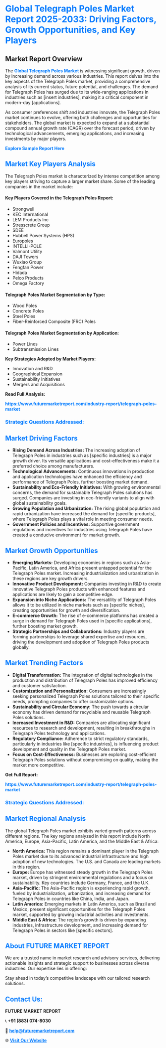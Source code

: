 <h1 style="color: #007BFF;">Global Telegraph Poles Market Report 2025-2033: Driving Factors, Growth Opportunities, and Key Players</h1>

<section id="overview">
<h2>Market Report Overview</h2>
<p>The <a href="https://www.futuremarketreport.com/industry-report/telegraph-poles-market" style="color: #007BFF; text-decoration: none;"><strong>Global Telegraph Poles Market</strong></a> is witnessing significant growth, driven by increasing demand across various industries. This report delves into the key aspects of the Telegraph Poles market, providing a comprehensive analysis of its current status, future potential, and challenges. The demand for Telegraph Poles has surged due to its wide-ranging applications in industries such as [insert industries], making it a critical component in modern-day [applications].</p>
<p>As consumer preferences shift and industries innovate, the Telegraph Poles market continues to evolve, offering both challenges and opportunities for stakeholders. The global market is expected to expand at a substantial compound annual growth rate (CAGR) over the forecast period, driven by technological advancements, emerging applications, and increasing investments by major players.</p>
</section>

<section id="overview">
<p><a href="https://www.futuremarketreport.com/request-sample/reportId=81942" style="color: #007BFF; text-decoration: none;"><strong>Explore Sample Report Here</strong></a></p>
</section>

<section id="key-players">
<h2 style="color: #007BFF;">Market Key Players Analysis</h2>
<p>The Telegraph Poles market is characterized by intense competition among key players striving to capture a larger market share. Some of the leading companies in the market include:</p>
<h4>Key Players Covered in the Telegraph Poles Report:</h4>
<ul><li>Strongwell</li><li>KEC International</li><li>LEM Products Inc</li><li>Stresscrete Group</li><li>SDEE</li><li>Hubbell Power Systems (HPS)</li><li>Europoles</li><li>INTELLI-POLE</li><li>Valmont Utility</li><li>DAJI Towers</li><li>Wuxiao Group</li><li>Fengfan Power</li><li>Hidada</li><li>Pelco Products</li><li>Omega Factory</li></ul>
<h4>Telegraph Poles Market Segmentation by Type:</h4>
<ul><li>Wood Poles</li><li>Concrete Poles</li><li>Steel Poles</li><li>Fiber-Reinforced Composite (FRC) Poles</li></ul>

<h4>Telegraph Poles Market Segmentation by Application:</h4>
<ul><li>Power Lines</li><li>Subtransmission Lines</li></ul>
<p><strong>Key Strategies Adopted by Market Players:</strong></p>
<ul>
<li>Innovation and R&D</li>
<li>Geographical Expansion</li>
<li>Sustainability Initiatives</li>
<li>Mergers and Acquisitions</li>
</ul>
</section>

<section>
<p><strong>Read Full Analysis: </strong></p><a href="https://www.futuremarketreport.com/industry-report/telegraph-poles-market" style="color: #007BFF; text-decoration: none;"><strong>https://www.futuremarketreport.com/industry-report/telegraph-poles-market</strong></a>
<h3 style="color: #007BFF;">Strategic Questions Addressed:</h3>
</section>

<section id="driving-factors">
<h2 style="color: #007BFF;">Market Driving Factors</h2>
<ul>
<li><strong>Rising Demand Across Industries:</strong> The increasing adoption of Telegraph Poles in industries such as [specific industries] is a major growth driver. Its versatile applications and cost-effectiveness make it a preferred choice among manufacturers.</li>
<li><strong>Technological Advancements:</strong> Continuous innovations in production and application technologies have enhanced the efficiency and performance of Telegraph Poles, further boosting market demand.</li>
<li><strong>Sustainability and Eco-Friendly Initiatives:</strong> With growing environmental concerns, the demand for sustainable Telegraph Poles solutions has surged. Companies are investing in eco-friendly variants to align with global sustainability goals.</li>
<li><strong>Growing Population and Urbanization:</strong> The rising global population and rapid urbanization have increased the demand for [specific products], where Telegraph Poles plays a vital role in meeting consumer needs.</li>
<li><strong>Government Policies and Incentives:</strong> Supportive government regulations and incentives for industries using Telegraph Poles have created a conducive environment for market growth.</li>
</ul>
</section>

<section id="growth-opportunities">
<h2 style="color: #007BFF;">Market Growth Opportunities</h2>
<ul>
<li><strong>Emerging Markets:</strong> Developing economies in regions such as Asia-Pacific, Latin America, and Africa present untapped potential for the Telegraph Poles market. Increasing industrialization and urbanization in these regions are key growth drivers.</li>
<li><strong>Innovative Product Development:</strong> Companies investing in R&D to create innovative Telegraph Poles products with enhanced features and applications are likely to gain a competitive edge.</li>
<li><strong>Expansion into Niche Applications:</strong> The versatility of Telegraph Poles allows it to be utilized in niche markets such as [specific niches], creating opportunities for growth and diversification.</li>
<li><strong>E-commerce Growth:</strong> The rise of e-commerce platforms has created a surge in demand for Telegraph Poles used in [specific applications], further boosting market growth.</li>
<li><strong>Strategic Partnerships and Collaborations:</strong> Industry players are forming partnerships to leverage shared expertise and resources, driving the development and adoption of Telegraph Poles products globally.</li>
</ul>
</section>

<section id="trending-factors">
<h2 style="color: #007BFF;">Market Trending Factors</h2>
<ul>
<li><strong>Digital Transformation:</strong> The integration of digital technologies in the production and distribution of Telegraph Poles has improved efficiency and customer satisfaction.</li>
<li><strong>Customization and Personalization:</strong> Consumers are increasingly seeking personalized Telegraph Poles solutions tailored to their specific needs, prompting companies to offer customizable options.</li>
<li><strong>Sustainability and Circular Economy:</strong> The push towards a circular economy has driven demand for recyclable and reusable Telegraph Poles solutions.</li>
<li><strong>Increased Investment in R&D:</strong> Companies are allocating significant resources to research and development, resulting in breakthroughs in Telegraph Poles technology and applications.</li>
<li><strong>Regulatory Compliance:</strong> Adherence to strict regulatory standards, particularly in industries like [specific industries], is influencing product development and quality in the Telegraph Poles market.</li>
<li><strong>Focus on Cost-Effectiveness:</strong> Businesses are exploring cost-efficient Telegraph Poles solutions without compromising on quality, making the market more competitive.</li>
</ul>
</section>

<section>
<p><strong>Get Full Report: </strong></p><a href="https://www.futuremarketreport.com/industry-report/telegraph-poles-market" style="color: #007BFF; text-decoration: none;"><strong>https://www.futuremarketreport.com/industry-report/telegraph-poles-market</strong></a>
<h3 style="color: #007BFF;">Strategic Questions Addressed:</h3>
</section>


<section id="regional-analysis">
<h2 style="color: #007BFF;">Market Regional Analysis</h2>
<p>The global Telegraph Poles market exhibits varied growth patterns across different regions. The key regions analyzed in this report include North America, Europe, Asia-Pacific, Latin America, and the Middle East & Africa:</p>
<ul>
<li><strong>North America:</strong> This region remains a dominant player in the Telegraph Poles market due to its advanced industrial infrastructure and high adoption of new technologies. The U.S. and Canada are leading markets in this region.</li>
<li><strong>Europe:</strong> Europe has witnessed steady growth in the Telegraph Poles market, driven by stringent environmental regulations and a focus on sustainability. Key countries include Germany, France, and the U.K.</li>
<li><strong>Asia-Pacific:</strong> The Asia-Pacific region is experiencing rapid growth, fueled by industrialization, urbanization, and increasing demand for Telegraph Poles in countries like China, India, and Japan.</li>
<li><strong>Latin America:</strong> Emerging markets in Latin America, such as Brazil and Mexico, present significant opportunities for the Telegraph Poles market, supported by growing industrial activities and investments.</li>
<li><strong>Middle East & Africa:</strong> The region’s growth is driven by expanding industries, infrastructure development, and increasing demand for Telegraph Poles in sectors like [specific sectors].</li>
</ul>
</section>

<footer>
<h2 style="color: #007BFF;">About FUTURE MARKET REPORT</h2>
<p>We are a trusted name in market research and advisory services, delivering actionable insights and strategic support to businesses across diverse industries. Our expertise lies in offering:</p>

<p>Stay ahead in today’s competitive landscape with our tailored research solutions.</p>

<h2 style="color: #007BFF;">Contact Us:</h2>
<p><strong>FUTURE MARKET REPORT</strong></p>
<p>📞 <strong>+91 (883) 074-8030</strong></p>
<p>📧 <strong><a href="mailto:help@futuremarketreport.com" style="color: #007BFF;">help@futuremarketreport.com</a></strong></p>
<p>🌐 <strong><a href="https://www.futuremarketreport.com/" style="color: #007BFF;">Visit Our Website</a></strong></p>
</footer>